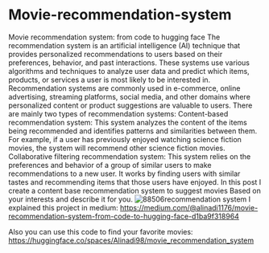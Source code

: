 # Movie-recommendation-system
Movie recommendation system: from code to hugging face
The recommendation system is an artificial intelligence (AI) technique that provides personalized recommendations to users based on their preferences, behavior, and past interactions. These systems use various algorithms and techniques to analyze user data and predict which items, products, or services a user is most likely to be interested in. Recommendation systems are commonly used in e-commerce, online advertising, streaming platforms, social media, and other domains where personalized content or product suggestions are valuable to users.
There are mainly two types of recommendation systems:
Content-based recommendation system: This system analyzes the content of the items being recommended and identifies patterns and similarities between them. For example, if a user has previously enjoyed watching science fiction movies, the system will recommend other science fiction movies.
Collaborative filtering recommendation system: This system relies on the preferences and behavior of a group of similar users to make recommendations to a new user. It works by finding users with similar tastes and recommending items that those users have enjoyed.
In this post I create a content base recommendation system to suggest movies Based on your interests and describe it for you.
![88506recommendation system](https://user-images.githubusercontent.com/90984806/221484196-7abb823f-ffee-41f0-b425-ce4fe099af9d.png)
I explained this project in medium: https://medium.com/@alinadi1176/movie-recommendation-system-from-code-to-hugging-face-d1ba9f318964

Also you can use this code to find your favorite movies: https://huggingface.co/spaces/Alinadi98/movie_recommendation_system
